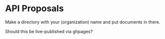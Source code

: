# API Proposals

Make a directory with your (organization) name and put documents in there.

Should this be live-published via ghpages?
